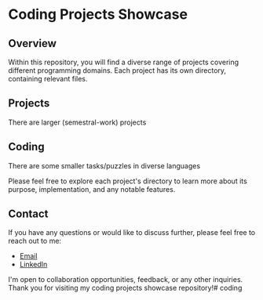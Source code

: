 # Coding Projects Showcase

## Overview

Within this repository, you will find a diverse range of projects covering different programming domains. Each project has its own directory, containing relevant files.

## Projects

There are larger (semestral-work) projects

## Coding

There are some smaller tasks/puzzles in diverse languages


Please feel free to explore each project's directory to learn more about its purpose, implementation, and any notable features.

## Contact

If you have any questions or would like to discuss further, please feel free to reach out to me:

- [Email](mailto:jirkadanek@icloud.com)
- [LinkedIn](https://www.linkedin.com/in/jiridanek)

I'm open to collaboration opportunities, feedback, or any other inquiries. Thank you for visiting my coding projects showcase repository!# coding

